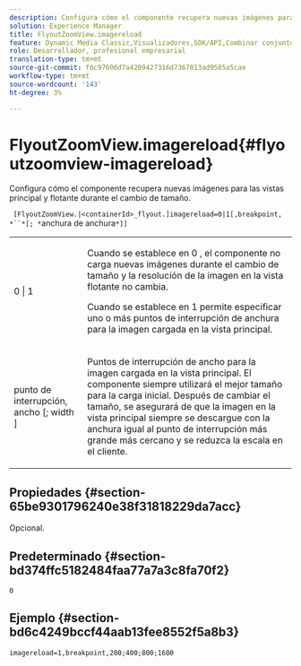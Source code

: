 ```yaml
---
description: Configura cómo el componente recupera nuevas imágenes para las vistas principal y flotante durante el cambio de tamaño.
solution: Experience Manager
title: FlyoutZoomView.imagereload
feature: Dynamic Media Classic,Visualizadores,SDK/API,Combinar conjuntos de medios
role: Desarrollador, profesional empresarial
translation-type: tm+mt
source-git-commit: f6c97606d7a4209427316d7367013ad9585a5cae
workflow-type: tm+mt
source-wordcount: '143'
ht-degree: 3%

---
```



# FlyoutZoomView.imagereload{#flyoutzoomview-imagereload}

Configura cómo el componente recupera nuevas imágenes para las vistas principal y flotante durante el cambio de tamaño.

` [FlyoutZoomView.|<containerId>_flyout.]imagereload=0|1[,breakpoint, *``*[; *`anchura de anchura`*]]`

<table id="table_E314540D347D47699C04EB80D20C0721"> 
 <tbody> 
  <tr> 
   <td colname="col1"> <p> <span class="codeph"> 0 | 1 </span> </p> </td> 
   <td colname="col2"> <p>Cuando se establece en <span class="codeph"> 0 </span>, el componente no carga nuevas imágenes durante el cambio de tamaño y la resolución de la imagen en la vista flotante no cambia. </p> <p>Cuando se establece en <span class="codeph"> 1 </span> permite especificar uno o más puntos de interrupción de anchura para la imagen cargada en la vista principal. </p> </td> 
  </tr> 
  <tr> 
   <td colname="col1"> <p> <span class="codeph"> punto de interrupción,  <span class="varname"> ancho  </span>[;  <span class="varname"> width  </span>]  </span> </p> </td> 
   <td colname="col2"> <p>Puntos de interrupción de ancho para la imagen cargada en la vista principal. El componente siempre utilizará el mejor tamaño para la carga inicial. Después de cambiar el tamaño, se asegurará de que la imagen en la vista principal siempre se descargue con la anchura igual al punto de interrupción más grande más cercano y se reduzca la escala en el cliente. </p> </td> 
  </tr> 
 </tbody> 
</table>

## Propiedades {#section-65be9301796240e38f31818229da7acc}

Opcional.

## Predeterminado {#section-bd374ffc5182484faa77a7a3c8fa70f2}

`0`

## Ejemplo {#section-bd6c4249bccf44aab13fee8552f5a8b3}

`imagereload=1,breakpoint,200;400;800;1600`
